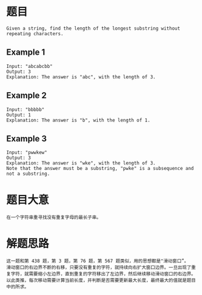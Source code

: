 # 题目
	Given a string, find the length of the longest substring without repeating characters.

## Example 1
	Input: "abcabcbb"
	Output: 3
	Explanation: The answer is "abc", with the length of 3.

## Example 2
	Input: "bbbbb"
	Output: 1
	Explanation: The answer is "b", with the length of 1.

## Example 3
	Input: "pwwkew"
	Output: 3
	Explanation: The answer is "wke", with the length of 3.
	Note that the answer must be a substring, "pwke" is a subsequence and not a substring.

# 题目大意
	在一个字符串重寻找没有重复字母的最长子串。

# 解题思路
	这一题和第 438 题，第 3 题，第 76 题，第 567 题类似，用的思想都是"滑动窗口”。
	滑动窗口的右边界不断的右移，只要没有重复的字符，就持续向右扩大窗口边界。一旦出现了重复字符，就需要缩小左边界，直到重复的字符移出了左边界，然后继续移动滑动窗口的右边界。以此类推，每次移动需要计算当前长度，并判断是否需要更新最大长度，最终最大的值就是题目中的所求。